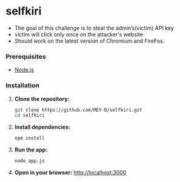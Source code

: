 # selfkiri

- The goal of this challenge is to steal the admin’s(victim) API key
- victim will click only once on the attacker's website 
- Should work on the latest version of Chromium and FireFox.


### Prerequisites
- [Node.js](https://nodejs.org/)

### Installation
1. **Clone the repository:**
   ```bash
   git clone https://github.com/MEY-D/selfkiri.git
   cd selfkiri
   ```
2. **Install dependencies:**
   ```bash
   npm install
   ```
3. **Run the app:**
   ```bash
   node app.js
   ```
4. **Open in your browser:**
   [http://localhost:3000](http://localhost:3000)
